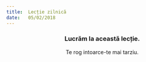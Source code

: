 ```yaml
---
title:  Lecție zilnică
date:   05/02/2018
---
```


### <center>Lucrăm la această lecție.</center>
<center>Te rog intoarce-te mai tarziu.</center>